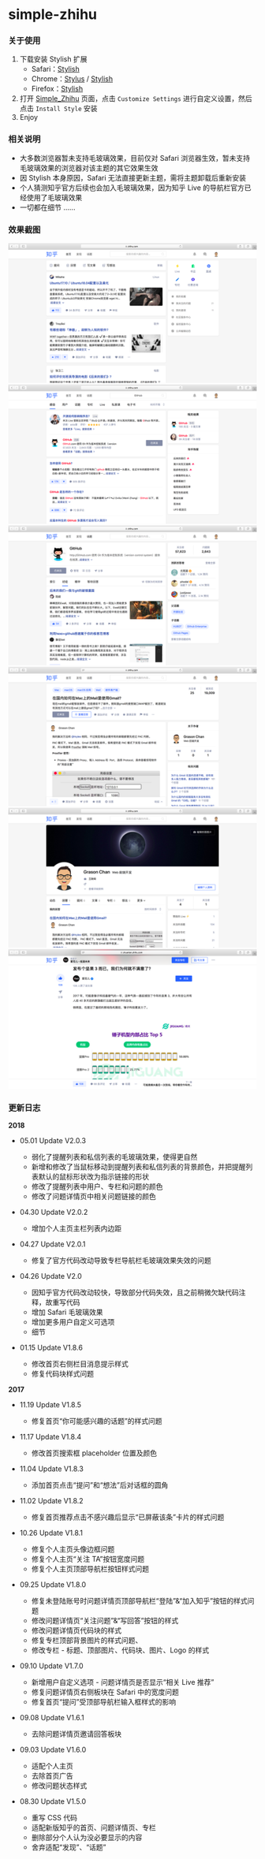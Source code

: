 # simple-zhihu
### 关于使用
1. 下载安装 Stylish 扩展
    * Safari：[Stylish](https://safari-extensions.apple.com/details/?id=com.sobolev.stylish-5555L95H45)
    * Chrome：[Stylus](https://chrome.google.com/webstore/detail/stylus/clngdbkpkpeebahjckkjfobafhncgmne?hl=zh-CN) / [Stylish](https://chrome.google.com/webstore/detail/stylish-custom-themes-for/fjnbnpbmkenffdnngjfgmeleoegfcffe?hl=zh-CN)
    * Firefox：[Stylish](https://addons.mozilla.org/en-US/firefox/addon/stylish/?src=external-userstyleshome/)
2. 打开 [Simple_Zhihu](https://userstyles.org/styles/142714/simple-zhihu) 页面，点击 `Customize Settings` 进行自定义设置，然后点击 `Install Style` 安装
3. Enjoy

### 相关说明
* 大多数浏览器暂未支持毛玻璃效果，目前仅对 Safari 浏览器生效，暂未支持毛玻璃效果的浏览器对该主题的其它效果生效
* 因 Stylish 本身原因，Safari 无法直接更新主题，需将主题卸载后重新安装
* 个人猜测知乎官方后续也会加入毛玻璃效果，因为知乎 Live 的导航栏官方已经使用了毛玻璃效果
* 一切都在细节 ......

### 效果截图
<div align="center">
    <img alt="index" src="https://github.com/grasonchan/simple-zhihu/raw/master/screenshot/index.png" />
    <img alt="search" src="https://github.com/grasonchan/simple-zhihu/raw/master/screenshot/search.png" />
    <img alt="topic" src="https://github.com/grasonchan/simple-zhihu/raw/master/screenshot/topic.png" />
    <img alt="question" src="https://github.com/grasonchan/simple-zhihu/raw/master/screenshot/question.png" />
    <img alt="people" src="https://github.com/grasonchan/simple-zhihu/raw/master/screenshot/people.png" />
    <img alt="zhuanlan" src="https://github.com/grasonchan/simple-zhihu/raw/master/screenshot/zhuanlan.png" />
</div>

### 更新日志
**2018**
* 05.01 Update V2.0.3
    * 弱化了提醒列表和私信列表的毛玻璃效果，使得更自然
    * 新增和修改了当鼠标移动到提醒列表和私信列表的背景颜色，并把提醒列表默认的鼠标形状改为指示链接的形状
    * 修改了提醒列表中用户、专栏和问题的颜色
    * 修改了问题详情页中相关问题链接的颜色

* 04.30 Update V2.0.2
    * 增加个人主页主栏列表内边距

* 04.27 Update V2.0.1
    * 修复了官方代码改动导致专栏导航栏毛玻璃效果失效的问题

* 04.26 Update V2.0
    * 因知乎官方代码改动较快，导致部分代码失效，且之前稍微欠缺代码注释，故重写代码
    * 增加 Safari 毛玻璃效果
    * 增加更多用户自定义可选项
    * 细节

* 01.15 Update V1.8.6
    * 修改首页右侧栏目消息提示样式
    * 修复代码块样式问题


**2017**
* 11.19 Update V1.8.5
    * 修复首页“你可能感兴趣的话题”的样式问题

* 11.17 Update V1.8.4
    * 修改首页搜索框 placeholder 位置及颜色

* 11.04 Update V1.8.3
    * 添加首页点击“提问”和“想法”后对话框的圆角

* 11.02 Update V1.8.2
    * 修复首页推荐点击不感兴趣后显示“已屏蔽该条”卡片的样式问题

* 10.26 Update V1.8.1
    * 修复个人主页头像边框问题
    * 修复个人主页“关注 TA”按钮宽度问题
    * 修复个人主页顶部导航栏按钮样式问题

* 09.25 Update V1.8.0
    * 修复未登陆账号时问题详情页顶部导航栏“登陆”&“加入知乎”按钮的样式问题
    * 修改问题详情页“关注问题”&“写回答”按钮的样式
    * 修改问题详情页代码块的样式
    * 修复专栏顶部背景图片的样式问题、
    * 修改专栏 - 标题、顶部图片、代码块、图片、Logo 的样式

* 09.10 Update V1.7.0
    * 新增用户自定义选项 - 问题详情页是否显示“相关 Live 推荐”
    * 修复问题详情页右侧板块在 Safari 中的宽度问题
    * 修复首页“提问”受顶部导航栏输入框样式的影响

* 09.08 Update V1.6.1
    * 去除问题详情页邀请回答板块

* 09.03 Update V1.6.0
    * 适配个人主页
    * 去除首页广告
    * 修改问题状态样式

* 08.30 Update V1.5.0
    * 重写 CSS 代码
    * 适配新版知乎的首页、问题详情页、专栏
    * 删除部分个人认为没必要显示的内容
    * 舍弃适配“发现”、“话题”
